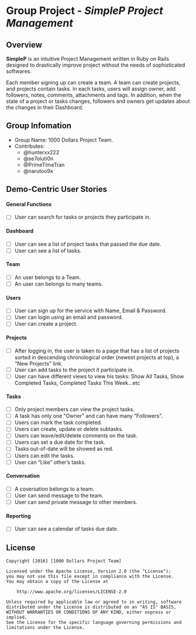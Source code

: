 # Group Project - *SimpleP Project Management*

## Overview

**SimpleP** is an intuitive Project Management written in Ruby on Rails designed to drastically improve project without the needs of sophisticated softwares.

Each member signing up can create a team. A team can create projects, and projects contain tasks. In each tasks, users will assign owner, add followers, notes, comments, attachments and tags. In addition, when the state of a project or tasks changes, followers and owners get updates about the changes in their Dashboard.

## Group Infomation

- Group Name: 1000 Dollars Project Team.
- Contributes:
    + @hunterxx222
    + @se7oluti0n
    + @PrimeTimeTran
    + @narutoo9x

## Demo-Centric User Stories

#### General Functions

* [ ] User can search for tasks or projects they participate in.

#### Dashboard

* [ ] User can see a list of project tasks that passed the due date.
* [ ] User can see a list of tasks.

#### Team

* [ ] An user belongs to a Team.
* [ ] An user can belongs to many teams.

#### Users

* [ ] User can sign up for the service with Name, Email & Password.
* [ ] User can login using an email and password.
* [ ] User can create a project.

#### Projects

* [ ] After logging in, the user is taken to a page that has a list of projects sorted in descending chronological order (newest projects at top), a “New Projects” link.
* [ ] User can add tasks to the project it participate in.
* [ ] User can have different views to view his tasks: Show All Tasks, Show Completed Tasks, Completed Tasks This Week...etc

#### Tasks

* [ ] Only project members can view the project tasks.
* [ ] A task has only one “Owner” and can have many “Followers”.
* [ ] Users can mark the task completed.
* [ ] Users can create, update or delete subtasks.
* [ ] Users can leave/edit/delete comments on the task.
* [ ] Users can set a due date for the task.
* [ ] Tasks out-of-date will be showed as red.
* [ ] Users can edit the tasks.
* [ ] User can “Like” other’s tasks.

#### Conversation

* [ ] A coversation belongs to a team.
* [ ] User can send message to the team.
* [ ] User can send private message to other members.

#### Reporting

* [ ] User can see a calendar of tasks due date.

## License

    Copyright [2016] [1000 Dollars Project Team]

    Licensed under the Apache License, Version 2.0 (the "License");
    you may not use this file except in compliance with the License.
    You may obtain a copy of the License at

        http://www.apache.org/licenses/LICENSE-2.0

    Unless required by applicable law or agreed to in writing, software
    distributed under the License is distributed on an "AS IS" BASIS,
    WITHOUT WARRANTIES OR CONDITIONS OF ANY KIND, either express or implied.
    See the License for the specific language governing permissions and
    limitations under the License.
